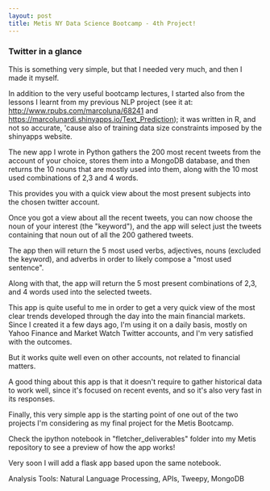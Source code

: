 ```yaml
---
layout: post
title: Metis NY Data Science Bootcamp - 4th Project!
---
```


###  Twitter in a glance  


This is something very simple, but that I needed very much, and then I made it myself.

In addition to the very useful bootcamp lectures, I started also from the lessons I learnt from my previous NLP project (see it at: http://www.rpubs.com/marcoluna/68241 and https://marcolunardi.shinyapps.io/Text_Prediction); it was written in R, and not so accurate, 'cause also of training data size constraints imposed by the shinyapps website.

The new app I wrote in Python gathers the 200 most recent tweets from the account of your choice, stores them into a MongoDB database, and then returns the 10 nouns that are mostly used into them, along with the 10 most used combinations of 2,3 and 4 words.

This provides you with a quick view about the most present subjects into the chosen twitter account.

Once you got a view about all the recent tweets, you can now choose the noun of your interest (the "keyword"), and the app will select just the tweets containing that noun out of all the 200 gathered tweets.

The app then will return the 5 most used verbs, adjectives, nouns (excluded the keyword), and adverbs in order to 
likely compose a "most used sentence".

Along with that, the app will return the 5 most present combinations of 2,3, and 4 words used into the selected tweets.

This app is quite useful to me in order to get a very quick view of the most clear trends developed through the day
into the main financial markets. Since I created it a few days ago, I'm using it on a daily basis, mostly on Yahoo Finance and Market Watch Twitter accounts, and I'm very satisfied with the outcomes.

But it works quite well even on other accounts, not related to financial matters.

A good thing about this app is that it doesn't require to gather historical data to work well, since it's focused on recent events, and so it's also very fast in its responses.

Finally, this very simple app is the starting point of one out of the two projects I'm considering as my final project for the Metis Bootcamp.

Check the ipython notebook in "fletcher_deliverables" folder into my Metis repository to see a preview of how the app works!

Very soon I will add a flask app based upon the same notebook.

Analysis Tools: Natural Language Processing, APIs, Tweepy, MongoDB 
